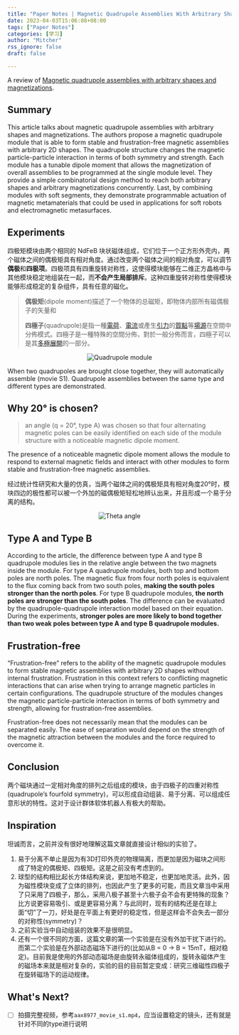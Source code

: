 ```yaml
---
title: "Paper Notes | Magnetic Quadrupole Assemblies With Arbitrary Shapes and Magnetizations"
date: 2023-04-03T15:06:08+08:00
tags: ["Paper Notes"]
categories: [学习]
author: "Mitcher"
rss_ignore: false
draft: false

---
```


A review of [Magnetic quadrupole assemblies with arbitrary shapes and magnetizations](https://www.science.org/doi/10.1126/scirobotics.aax8977).

<!--more-->

## Summary


This article talks about magnetic quadrupole assemblies with arbitrary shapes and magnetizations. The authors propose a magnetic quadrupole module that is able to form stable and frustration-free magnetic assemblies with arbitrary 2D shapes. The quadrupole structure changes the magnetic particle-particle interaction in terms of both symmetry and strength. Each module has a tunable dipole moment that allows the magnetization of overall assemblies to be programmed at the single module level. They provide a simple combinatorial design method to reach both arbitrary shapes and arbitrary magnetizations concurrently. Last, by combining modules with soft segments, they demonstrate programmable actuation of magnetic metamaterials that could be used in applications for soft robots and electromagnetic metasurfaces.

## Experiments

四极矩模块由两个相同的 NdFeB 块状磁体组成，它们位于一个正方形外壳内，两个磁体之间的偶极矩具有相对角度。通过改变两个磁体之间的相对角度，可以调节**偶极**和**四极项**。四极项具有四重旋转对称性，这使得模块能够在二维正方晶格中与其他模块稳定地组装在一起，而**不会产生局部排斥**。这种四重旋转对称性使得模块能够形成稳定的复杂组件，具有任意的磁化。

> **偶极矩**(dipole moment)描述了一个物体的总磁矩，即物体内部所有磁偶极子的矢量和
>
> **四極子**(quadrupole)是指一種[電荷](https://zh.wikipedia.org/wiki/電荷)、[電流](https://zh.wikipedia.org/wiki/電流)或產生[引力](https://zh.wikipedia.org/wiki/引力)的[質點](https://zh.wikipedia.org/wiki/質點)等[場源](https://zh.wikipedia.org/wiki/場_(物理))在空間中分佈模式。四極子是一種特殊的空間分佈，對於一般分佈而言，四極子可以是其[多極展開](https://zh.wikipedia.org/wiki/多極展開)的一部分。

<center><img src="https://mitcher-1316637614.cos.ap-nanjing.myqcloud.com/test/image-20230403153927694.png" alt="Quadrupole module" /></center>

When two quadrupoles are brought close together, they will automatically assemble (movie S1). Quadrupole assemblies between the same type and different types are demonstrated. 

## Why 20° is chosen?

> an angle (q = 20°, type A) was chosen so that four alternating magnetic poles can be easily identified on each side of the module structure with a noticeable magnetic dipole moment. 

The presence of a noticeable magnetic dipole moment allows the module to respond to external magnetic fields and interact with other modules to form stable and frustration-free magnetic assemblies.

经过统计性研究和大量的仿真，当两个磁体之间的偶极矩具有相对角度20°时，模块四边的极性都可以被一个外加的磁偶极矩轻松地辨认出来，并且形成一个易于分离的结构。

<center><img src="https://mitcher-1316637614.cos.ap-nanjing.myqcloud.com/test/image-20230403163552293.png" alt="Theta angle" /></center>



## Type A and Type B

According to the article, the difference between type A and type B quadrupole modules lies in the relative angle between the two magnets inside the module. For type A quadrupole modules, both top and bottom poles are north poles. The magnetic flux from four north poles is equivalent to the flux coming back from two south poles, **making the south poles stronger than the north poles**. For type B quadrupole modules, **the north poles are stronger than the south poles**. The difference can be evaluated by the quadrupole-quadrupole interaction model based on their equation. During the experiments, **stronger poles are more likely to bond together than two weak poles between type A and type B quadrupole modules.**

## Frustration-free

“Frustration-free” refers to the ability of the magnetic quadrupole modules to form stable magnetic assemblies with arbitrary 2D shapes without internal frustration. Frustration in this context refers to conflicting magnetic interactions that can arise when trying to arrange magnetic particles in certain configurations. The quadrupole structure of the modules changes the magnetic particle-particle interaction in terms of both symmetry and strength, allowing for frustration-free assemblies.

Frustration-free does not necessarily mean that the modules can be separated easily. The ease of separation would depend on the strength of the magnetic attraction between the modules and the force required to overcome it.

## Conclusion

两个磁块通过一定相对角度的排列之后组成的模块，由于四极子的四重对称性(quadrupole’s fourfold symmetry)，可以形成自动组装、易于分离、可以组成任意形状的特性。这对于设计群体软体机器人有极大的帮助。

## Inspiration

坦诚而言，之前并没有很好地理解这篇文章就直接设计相似的实验了。

1. 易于分离不单止是因为有3D打印外壳的物理隔离，而更加是因为磁块之间形成了特定的偶极矩、四极矩。这是之前没有考虑到的。
2. 球型的结构相比起长方体结构来说，更加地不稳定，也更加地灵活。此外，因为磁性模块变成了立体的排列，也因此产生了更多的可能，而且文章当中采用了只采用了四极子，那么，采用八极子甚至十六极子会不会有更特殊的现象？比方说更容易吸引、或是更容易分离？与此同时，现有的结构还是在球上面“切”了一刀，好处是在平面上有更好的稳定性，但是这样会不会失去一部分的对称性(symmetry)？
3. 之前实验当中自动组装的效果不是很明显。
4. 还有一个很不同的方面，这篇文章的第一个实验是在没有外加干扰下进行的。而第二个实验是在外部动态磁场下进行的(比如从B = 0 → B = 15mT，相对稳定)。目前我是使用的外部动态磁场是由旋转永磁体组成的，旋转永磁体产生的磁场本来就是相对复杂的，实验的目的目前暂定变成：研究三维磁性四极子在旋转磁场下的运动规律。

## What's Next?

- [ ] 拍摄完整视频，参考`aax8977_movie_s1.mp4`，应当设置稳定的镜头，还有就是针对不同的type进行说明
